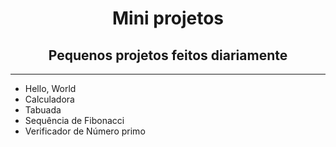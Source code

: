 <h1 align="center">Mini projetos</h1>

<h2 align="center">Pequenos projetos feitos diariamente</h2>

<hr>

<ul>
	<li>Hello, World</li>
        <li>Calculadora</li>
	<li>Tabuada</li>
	<li>Sequência de Fibonacci</li>
	<li>Verificador de Número primo</li>
<ul>
